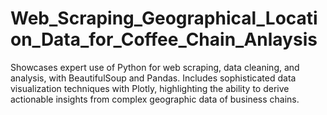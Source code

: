 # Web_Scraping_Geographical_Location_Data_for_Coffee_Chain_Anlaysis
Showcases expert use of Python for web scraping, data cleaning, and analysis, with BeautifulSoup and Pandas. Includes sophisticated data visualization techniques with Plotly, highlighting the ability to derive actionable insights from complex geographic data of business chains.
